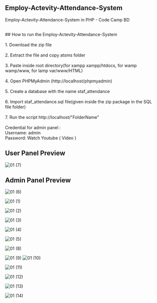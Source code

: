 ## Employ-Actevity-Attendance-System

Employ-Actevity-Attendance-System in PHP - Code Camp BD<br/>

<br/>
## How to run the Employ-Actevity-Attendance-System<br/>
<br/>
1. Download the zip file<br/>
<br/>
2. Extract the file and copy atsms  folder<br/>
<br/>
3. Paste inside root directory(for xampp xampp/htdocs, for wamp wamp/www, for lamp var/www/HTML)<br/>
<br/>
4. Open PHPMyAdmin (http://localhost/phpmyadmin)<br/>
<br/>
5. Create a database with the name staf_attendance<br/>
<br/>
6. Import staf_attendance.sql file(given inside the zip package in the SQL file folder)<br/>
<br/>
7. Run the script http://localhost/"FolderName"<br/>
<br/>
Credential for admin panel : <br/>
Username: admin <br/>
Password: Watch Youtube ( <a herf = "#"> Video </a> ) <br/>

## User Panel Preview

![01 (7)](https://user-images.githubusercontent.com/78216965/216753668-27034df4-ff92-4956-a98e-bfd19c651b8d.png)

## Admin Panel Preview

![01 (6)](https://user-images.githubusercontent.com/78216965/216753667-25bc51e2-e035-4a9f-ae8a-46ea2f8a44a6.png)

![01 (1)](https://user-images.githubusercontent.com/78216965/216753650-b660a81f-e165-4c7c-8cf2-8cd8b7a38b76.png)

![01 (2)](https://user-images.githubusercontent.com/78216965/216753656-8a7de273-64bb-4ec5-a410-9c31ab825961.png)

![01 (3)](https://user-images.githubusercontent.com/78216965/216753662-73ae3ebd-eb88-4e7f-82b9-f02652bddde7.png)

![01 (4)](https://user-images.githubusercontent.com/78216965/216753663-310cddae-26f0-4903-8edd-df493b0151d1.png)

![01 (5)](https://user-images.githubusercontent.com/78216965/216753664-3990bef2-49be-42ac-89ac-0790216668e6.png)

![01 (8)](https://user-images.githubusercontent.com/78216965/216753669-526bf130-4ffb-4014-9ac0-b1f49678096a.png)

![01 (9)](https://user-images.githubusercontent.com/78216965/216753671-8722f5d4-34e4-40d0-93b5-e3c6f9b49fce.png) ![01 (10)](https://user-images.githubusercontent.com/78216965/216753674-3d637b95-d8d9-48e0-b149-976735dcc1f8.png)

![01 (11)](https://user-images.githubusercontent.com/78216965/216753676-89ca7069-ea07-45fd-b836-320b3cf0a8e6.png)

![01 (12)](https://user-images.githubusercontent.com/78216965/216753678-d28e0e63-0ca3-40a5-8c06-ee21dae57006.png)

![01 (13)](https://user-images.githubusercontent.com/78216965/216753679-2113c12e-7791-4c7b-91d5-3528a81a2130.png)

![01 (14)](https://user-images.githubusercontent.com/78216965/216753680-44c61e72-462e-442a-87ee-864df89d79fc.png)
